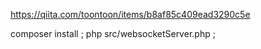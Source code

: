 
https://qiita.com/toontoon/items/b8af85c409ead3290c5e

composer install ;
php src/websocketServer.php ;
